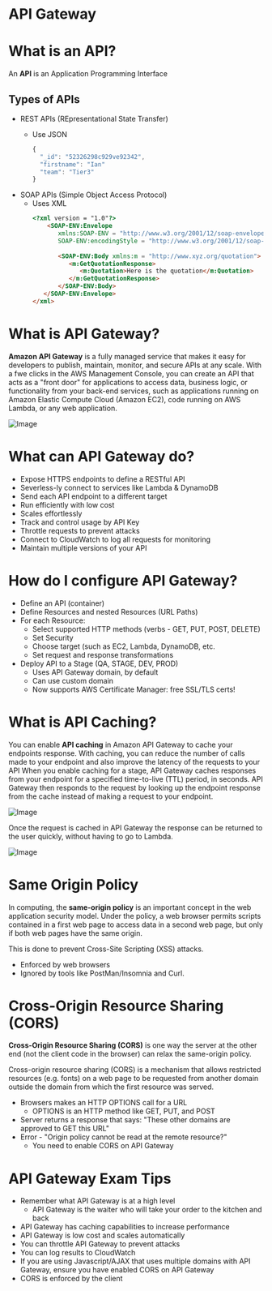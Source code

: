 # API Gateway
# What is an API?
An **API** is an Application Programming Interface

## Types of APIs
- REST APIs (REpresentational State Transfer)
    - Use JSON
    
        ```js
        {   
          "_id": "52326298c929ve92342",
          "firstname": "Ian"
          "team": "Tier3"
        }
        ```
- SOAP APIs (Simple Object Access Protocol)
    - Uses XML
      ```html
      <?xml version = "1.0"?>
          <SOAP-ENV:Envelope
             xmlns:SOAP-ENV = "http://www.w3.org/2001/12/soap-envelope"
             SOAP-ENV:encodingStyle = "http://www.w3.org/2001/12/soap-encoding">
          
             <SOAP-ENV:Body xmlns:m = "http://www.xyz.org/quotation">
                <m:GetQuotationResponse>
                   <m:Quotation>Here is the quotation</m:Quotation>
                </m:GetQuotationResponse>
             </SOAP-ENV:Body>
         </SOAP-ENV:Envelope>
      </xml>
      ```
      
      
 
# What is API Gateway?
**Amazon API Gateway** is a fully managed service that makes it easy for developers to publish, maintain, monitor, and secure APIs at any scale. With a fwe clicks in the AWS Management Console, you can create an API that acts as a "front door" for applications to access data, business logic, or functionality from your back-end services, such as applications running on Amazon Elastic Compute Cloud (Amazon EC2), code running on AWS Lambda, or any web application.

![Image](https://i.imgur.com/5wLDBcJ.jpg)


# What can API Gateway do?
- Expose HTTPS endpoints to define a RESTful API
- Severless-ly connect to services like Lambda & DynamoDB
- Send each API endpoint to a different target
- Run efficiently with low cost
- Scales effortlessly
- Track and control usage by API Key
- Throttle requests to prevent attacks
- Connect to CloudWatch to log all requests for monitoring
- Maintain multiple versions of your API

# How do I configure API Gateway?
- Define an API (container)
- Define Resources and nested Resources (URL Paths)
- For each Resource:
    - Select supported HTTP methods (verbs - GET, PUT, POST, DELETE)
    - Set Security
    - Choose target (such as EC2, Lambda, DynamoDB, etc.
    - Set request and response transformations
- Deploy API to a Stage (QA, STAGE, DEV, PROD)
    - Uses API Gateway domain, by default
    - Can use custom domain
    - Now supports AWS Certificate Manager: free SSL/TLS certs!
    
# What is API Caching?
You can enable **API caching** in Amazon API Gateway to cache your endpoints response. With caching, you can reduce the number of calls made to your endpoint and also improve the latency of the requests to your API When you enable caching for a stage, API Gateway caches responses from your endpoint for a specified time-to-live (TTL) period, in seconds. API Gateway then responds to the request by looking up the endpoint response from the cache instead of making a request to your endpoint.

![Image](https://i.imgur.com/btmMHF1.jpg)

Once the request is cached in API Gateway the response can be returned to the user quickly, without having to go to Lambda.

![Image](https://i.imgur.com/Qn6MYTO.jpg)

# Same Origin Policy
In computing, the **same-origin policy** is an important concept in the web application security model. Under the policy, a web browser permits scripts contained in a first web page to access data in a second web page, but only if both web pages have the same origin.

This is done to prevent Cross-Site Scripting (XSS) attacks.

- Enforced by web browsers
- Ignored by tools like PostMan/Insomnia and Curl.


# Cross-Origin Resource Sharing (CORS)
**Cross-Origin Resource Sharing (CORS)** is one way the server at the other end (not the client code in the browser) can relax the same-origin policy.

Cross-origin resource sharing (CORS) is a mechanism that allows restricted resources (e.g. fonts) on a web page to be requested from another domain outside the domain from which the first resource was served.

- Browsers makes an HTTP OPTIONS call for a URL
    - OPTIONS is an HTTP method like GET, PUT, and POST
- Server returns a response that says:
    "These other domains are approved to GET this URL"
- Error - "Origin policy cannot be read at the remote resource?"
    - You need to enable CORS on API Gateway
    
# API Gateway Exam Tips
- Remember what API Gateway is at a high level
    - API Gateway is the waiter who will take your order to the kitchen and back
- API Gateway has caching capabilities to increase performance
- API Gateway is low cost and scales automatically
- You can throttle API Gateway to prevent attacks
- You can log results to CloudWatch
- If you are using Javascript/AJAX that uses multiple domains with API Gateway, ensure you have enabled CORS on API Gateway
- CORS is enforced by the client


